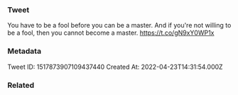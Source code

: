 ### Tweet
You have to be a fool before you can be a master. And if you're not willing to be a fool, then you cannot become a master. https://t.co/gN9xY0WP1x

### Metadata
Tweet ID: 1517873907109437440
Created At: 2022-04-23T14:31:54.000Z

### Related


